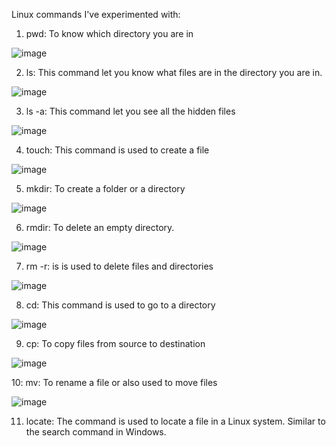 Linux commands I've experimented with:
1. pwd: To know which directory you are in

![image](https://github.com/user-attachments/assets/94df078c-6e50-42a2-9fd1-2eb60efb77bf)

2. ls: This command let you know what files are in the directory you are in.
   
![image](https://github.com/user-attachments/assets/ea670e88-49b2-4215-8889-b1db6eb2b397)


3. ls -a: This command let you see all the hidden files
   
![image](https://github.com/user-attachments/assets/fa97eff5-9b59-4568-95db-acafed8f5273)

4. touch: This command is used to create a file
 
![image](https://github.com/user-attachments/assets/1eb8b9bb-9cef-4f87-b3dc-34bef86a72e9)

5. mkdir: To create a folder or a directory

![image](https://github.com/user-attachments/assets/4b113f28-ee75-4eab-880c-13a842f16a83)

6. rmdir: To delete an empty directory.

![image](https://github.com/user-attachments/assets/98a6efae-2541-4e07-be0f-c268f17980ef)

7. rm -r: is is used to delete files and directories
 
![image](https://github.com/user-attachments/assets/5f31bd12-0474-4467-afc8-3700423e7143)

8. cd: This command is used to go to a directory

![image](https://github.com/user-attachments/assets/dec20882-8b92-476f-a001-3bc11f75241f)

9. cp: To copy files from source to destination
    
![image](https://github.com/user-attachments/assets/8336f35d-fd66-4ea1-8639-ca4439872d3f)

10: mv: To rename a file or also used to move files

![image](https://github.com/user-attachments/assets/dcd9ec72-6523-43d9-b5ef-963f36f8523c)

11. locate: The command is used to locate a file in a Linux system. Similar to the search command in Windows.

